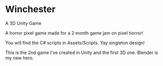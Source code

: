 # Winchester
A 3D Unity Game

A horror pixel game made for a 2 month game jam on pixel horror!

You will find the C# scripts in Assets/Scripts. Yay singleton design!

This is the 2nd game I've created in Unity and the first 3D one. Blender is my new hero.
